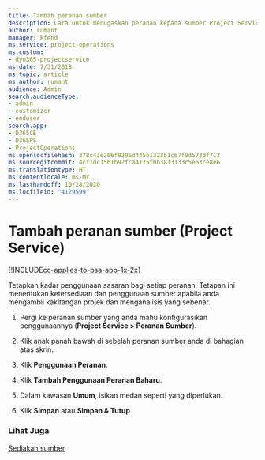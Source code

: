 ```yaml
---
title: Tambah peranan sumber
description: Cara untuk menugaskan peranan kepada sumber Project Service
author: rumant
manager: kfend
ms.service: project-operations
ms.custom:
- dyn365-projectservice
ms.date: 7/31/2018
ms.topic: article
ms.author: rumant
audience: Admin
search.audienceType:
- admin
- customizer
- enduser
search.app:
- D365CE
- D365PS
- ProjectOperations
ms.openlocfilehash: 378c43e206f9295d445b1323b1c67f9d573df713
ms.sourcegitcommit: 4cf1dc1561b92fca4175f0b3813133c5e63ce8e6
ms.translationtype: HT
ms.contentlocale: ms-MY
ms.lasthandoff: 10/28/2020
ms.locfileid: "4129599"
---
```

# <a name="add-resource-roles-project-service"></a>Tambah peranan sumber (Project Service)

[!INCLUDE[cc-applies-to-psa-app-1x-2x](../includes/cc-applies-to-psa-app-1x-2x.md)]

Tetapkan kadar penggunaan sasaran bagi setiap peranan. Tetapan ini menentukan ketersediaan dan penggunaan sumber apabila anda mengambil kakitangan projek dan menganalisis yang sebenar.  
  
1.  Pergi ke peranan sumber yang anda mahu konfigurasikan penggunaannya (**Project Service > Peranan Sumber**).  
  
2.  Klik anak panah bawah di sebelah peranan sumber anda di bahagian atas skrin.  
  
3.  Klik **Penggunaan Peranan**.  
  
4.  Klik **Tambah Penggunaan Peranan Baharu**.  
  
5.  Dalam kawasan **Umum**, isikan medan seperti yang diperlukan.  
  
6.  Klik **Simpan** atau **Simpan & Tutup**.  
  
### <a name="see-also"></a>Lihat Juga  
 [Sediakan sumber](../psa/set-up-resources.md)
